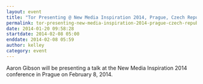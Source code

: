 ```yaml
---
layout: event
title: "Tor Presenting @ New Media Inspiration 2014, Prague, Czech Republic"
permalink: tor-presenting-new-media-inspiration-2014-prague-czech-republic
date: 2014-01-20 09:58:28
startdate: 2014-02-08 05:00
enddate: 2014-02-08 05:59
author: kelley
category: event
---
```


Aaron Gibson will be presenting a talk at the New Media Inspiration 2014 conference in Prague on February 8, 2014.
